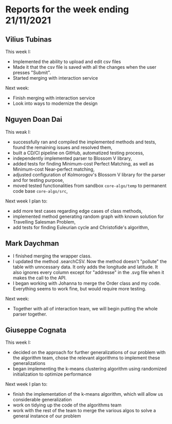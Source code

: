 # Reports for the week ending 21/11/2021


## Vilius Tubinas
This week I: 
- Implemented the ability to upload and edit csv files
- Made it that the csv file is saved with all the changes when the user presses "Submit".
- Started merging with interaction service

Next week: 
- Finish merging with interaction service
- Look into ways to modernize the design

## Nguyen Doan Dai
This weak I:
- successfully ran and compiled the implemented methods and tests, found the remaining issues and resolved them,
- built a CD/CI pipeline on GitHub, automatized testing process,
- independently implemented parser to Blossom V library,
- added tests for finding Minimum-cost Perfect Matching, as well as Minimum-cost Near-perfect matching,
- adjusted configuration of Kolmorogov's Blossom V library for the parser and for testing purpose,
- moved tested functionalities from sandbox `core-algo/temp` to permanent code base `core-algo/src`,

Next week I plan to:
- add more test cases regarding edge cases of class methods,
- implemented method generating random graph with known solution for Travelling Salesman Problem, 
- add tests for finding Euleurian cycle and Christofide's algorithm,

## Mark Daychman
- I finished merging the wrapper class.
- I updated the method .searchCSV. Now the method doesn't "pollute" the table with unncessary data. It only adds the longitude and latitude. It also ignores every column except for "addresse" in the .svg file when it makes the call to the API. 
- I began working with Johanna to merge the Order class and my code. Everything seems to work fine, but would require more testing.

Next week:
- Together with all of interaction team, we will begin putting the whole parser together.

## Giuseppe Cognata
This week I:
- decided on the approach for further generalizations of our problem with the algorithm team, chose the relevant algorithms to implement these generalizations
- began implementing the k-means clustering algorithm using randomized initialization to optimize performance

Next week I plan to:
- finish the implementation of the k-means algorithm, which will allow us considerable generalization
- work on tidying up the code of the algorithms team
- work with the rest of the team to merge the various algos to solve a general instance of our problem
